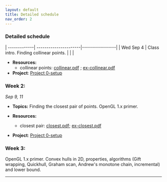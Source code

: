 ```yaml
---
layout: default 
title: Detailed schedule
nav_order: 2
---
```



### Detailed schedule 





| -------------| ----------------------|-----------------|
| Wed Sep 4    | Class intro. Finding collinear points. |     |   | 





- __Resources:__ 
    - collinear points:   [collinear.pdf](Lectures/L1-intro/cg-collinear.pdf) ; [ex-collinear.pdf](Lectures/L1-intro/ex-collinear.pdf)
 - __Project__:  [Project 0-setup](Projects/P0-setup.md) 

### Week 2:
_Sep 9, 11_

- __Topics:__ Finding the closest pair of points.
OpenGL 1.x primer. 

- __Resources:__ 

    - closest pair:   [closest.pdf](Lectures/L2-closest/cg-closestpair.pdf); [ex-closest.pdf](Lectures/L2-closest/ex-closestpair.pdf)
- __Project__:  [Project 0-setup](Projects/P0-setup.md) 


### Week 3:
 OpenGL 1.x primer.   Convex hulls in 2D, properties, algorithms (Gift wrapping, Quickhull, Graham scan, Andrew's monotone chain, incremental) and lower bound. 


***



